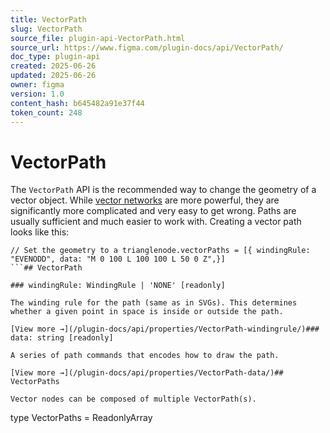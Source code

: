 ```yaml
---
title: VectorPath
slug: VectorPath
source_file: plugin-api-VectorPath.html
source_url: https://www.figma.com/plugin-docs/api/VectorPath/
doc_type: plugin-api
created: 2025-06-26
updated: 2025-06-26
owner: figma
version: 1.0
content_hash: b645482a91e37f44
token_count: 248
---
```

# VectorPath

The `VectorPath` API is the recommended way to change the geometry of a vector object. While [vector networks](/plugin-docs/api/VectorNetwork/) are more powerful, they are significantly more complicated and very easy to get wrong. Paths are usually sufficient and much easier to work with. Creating a vector path looks like this:

```
// Set the geometry to a trianglenode.vectorPaths = [{ windingRule: "EVENODD", data: "M 0 100 L 100 100 L 50 0 Z",}]
```## VectorPath

### windingRule: WindingRule | 'NONE' [readonly]

The winding rule for the path (same as in SVGs). This determines whether a given point in space is inside or outside the path.

[View more →](/plugin-docs/api/properties/VectorPath-windingrule/)### data: string [readonly]

A series of path commands that encodes how to draw the path.

[View more →](/plugin-docs/api/properties/VectorPath-data/)## VectorPaths

Vector nodes can be composed of multiple VectorPath(s).

```
type VectorPaths = ReadonlyArray
```